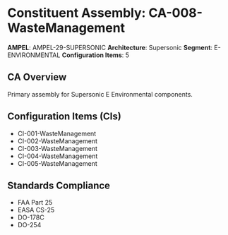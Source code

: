 # Constituent Assembly: CA-008-WasteManagement

**AMPEL**: AMPEL-29-SUPERSONIC
**Architecture**: Supersonic
**Segment**: E-ENVIRONMENTAL
**Configuration Items**: 5

## CA Overview
Primary assembly for Supersonic E Environmental components.

## Configuration Items (CIs)
- CI-001-WasteManagement
- CI-002-WasteManagement
- CI-003-WasteManagement
- CI-004-WasteManagement
- CI-005-WasteManagement

## Standards Compliance
- FAA Part 25
- EASA CS-25
- DO-178C
- DO-254
